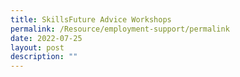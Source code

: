 ```yaml
---
title: SkillsFuture Advice Workshops
permalink: /Resource/employment-support/permalink
date: 2022-07-25
layout: post
description: ""
---
```

